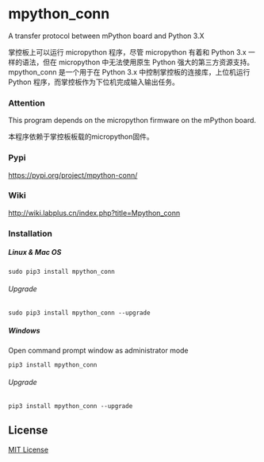 # mpython_conn
A transfer protocol between mPython board and Python 3.X

掌控板上可以运行 micropython 程序，尽管 micropython 有着和 Python 3.x 一样的语法，但在 micropython 中无法使用原生 Python 强大的第三方资源支持。mpython_conn 是一个用于在 Python 3.x 中控制掌控板的连接库，上位机运行 Python 程序，而掌控板作为下位机完成输入输出任务。

### Attention
This program depends on the micropython firmware on the mPython board.

本程序依赖于掌控板板载的micropython固件。

### Pypi
https://pypi.org/project/mpython-conn/

### Wiki
http://wiki.labplus.cn/index.php?title=Mpython_conn

### Installation

##### Linux & Mac OS
```shell
sudo pip3 install mpython_conn
```
###### Upgrade
```shell
sudo pip3 install mpython_conn --upgrade
```

##### Windows
Open command prompt window as administrator mode
```shell
pip3 install mpython_conn
```
###### Upgrade
```shell
pip3 install mpython_conn --upgrade
```

## License

[MIT License](http://en.wikipedia.org/wiki/MIT_License)
